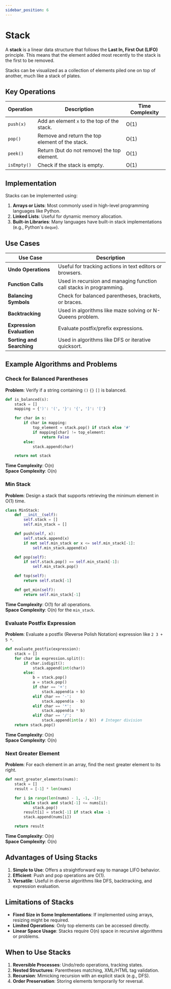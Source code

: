 ```yaml
---
sidebar_position: 6
---
```


# Stack

A **stack** is a linear data structure that follows the **Last In, First Out (LIFO)** principle. This means that the element added most recently to the stack is the first to be removed.

Stacks can be visualized as a collection of elements piled one on top of another, much like a stack of plates.

## Key Operations

| Operation   | Description                                     | Time Complexity |
| ----------- | ----------------------------------------------- | --------------- |
| `push(x)`   | Add an element `x` to the top of the stack.     | O(1)            |
| `pop()`     | Remove and return the top element of the stack. | O(1)            |
| `peek()`    | Return (but do not remove) the top element.     | O(1)            |
| `isEmpty()` | Check if the stack is empty.                    | O(1)            |

## Implementation

Stacks can be implemented using:

1.  **Arrays or Lists**: Most commonly used in high-level programming languages like Python.
2.  **Linked Lists**: Useful for dynamic memory allocation.
3.  **Built-in Libraries**: Many languages have built-in stack implementations (e.g., Python's `deque`).

## Use Cases

| Use Case                  | Description                                                         |
| ------------------------- | ------------------------------------------------------------------- |
| **Undo Operations**       | Useful for tracking actions in text editors or browsers.            |
| **Function Calls**        | Used in recursion and managing function call stacks in programming. |
| **Balancing Symbols**     | Check for balanced parentheses, brackets, or braces.                |
| **Backtracking**          | Used in algorithms like maze solving or N-Queens problem.           |
| **Expression Evaluation** | Evaluate postfix/prefix expressions.                                |
| **Sorting and Searching** | Used in algorithms like DFS or iterative quicksort.                 |

## Example Algorithms and Problems

### Check for Balanced Parentheses

**Problem**: Verify if a string containing `()` `{}` `[]` is balanced.

```python
def is_balanced(s):
    stack = []
    mapping = {')': '(', '}': '{', ']': '['}

    for char in s:
        if char in mapping:
            top_element = stack.pop() if stack else '#'
            if mapping[char] != top_element:
                return False
        else:
            stack.append(char)

    return not stack

```

**Time Complexity**: O(n)  
**Space Complexity**: O(n)

### Min Stack

**Problem**: Design a stack that supports retrieving the minimum element in O(1) time.

```python
class MinStack:
    def __init__(self):
        self.stack = []
        self.min_stack = []

    def push(self, x):
        self.stack.append(x)
        if not self.min_stack or x <= self.min_stack[-1]:
            self.min_stack.append(x)

    def pop(self):
        if self.stack.pop() == self.min_stack[-1]:
            self.min_stack.pop()

    def top(self):
        return self.stack[-1]

    def get_min(self):
        return self.min_stack[-1]

```

**Time Complexity**: O(1) for all operations.  
**Space Complexity**: O(n) for the `min_stack`.

### Evaluate Postfix Expression

**Problem**: Evaluate a postfix (Reverse Polish Notation) expression like `2 3 + 5 *`.

```python
def evaluate_postfix(expression):
    stack = []
    for char in expression.split():
        if char.isdigit():
            stack.append(int(char))
        else:
            b = stack.pop()
            a = stack.pop()
            if char == '+':
                stack.append(a + b)
            elif char == '-':
                stack.append(a - b)
            elif char == '*':
                stack.append(a * b)
            elif char == '/':
                stack.append(int(a / b))  # Integer division
    return stack.pop()

```

**Time Complexity**: O(n)  
**Space Complexity**: O(n)

### Next Greater Element

**Problem**: For each element in an array, find the next greater element to its right.

```python
def next_greater_elements(nums):
    stack = []
    result = [-1] * len(nums)

    for i in range(len(nums) - 1, -1, -1):
        while stack and stack[-1] <= nums[i]:
            stack.pop()
        result[i] = stack[-1] if stack else -1
        stack.append(nums[i])

    return result

```

**Time Complexity**: O(n)  
**Space Complexity**: O(n)

## Advantages of Using Stacks

1.  **Simple to Use**: Offers a straightforward way to manage LIFO behavior.
2.  **Efficient**: Push and pop operations are O(1).
3.  **Versatile**: Useful in diverse algorithms like DFS, backtracking, and expression evaluation.

## Limitations of Stacks

- **Fixed Size in Some Implementations**: If implemented using arrays, resizing might be required.
- **Limited Operations**: Only top elements can be accessed directly.
- **Linear Space Usage**: Stacks require O(n) space in recursive algorithms or problems.

## When to Use Stacks

1.  **Reversible Processes**: Undo/redo operations, tracking states.
2.  **Nested Structures**: Parentheses matching, XML/HTML tag validation.
3.  **Recursion**: Mimicking recursion with an explicit stack (e.g., DFS).
4.  **Order Preservation**: Storing elements temporarily for reversal.
